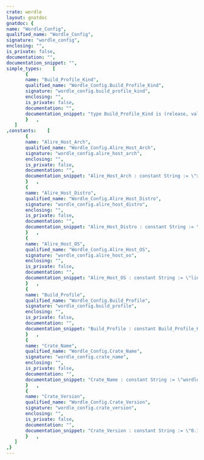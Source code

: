 ```yaml
---
crate: wordle
layout: gnatdoc
gnatdoc: {
name: "Wordle_Config",
qualified_name: "Wordle_Config",
signature: "wordle_config",
enclosing: "",
is_private: false,
documentation: "",
documentation_snippet: "",
simple_types:    [
       {
       name: "Build_Profile_Kind",
       qualified_name: "Wordle_Config.Build_Profile_Kind",
       signature: "wordle_config.build_profile_kind",
       enclosing: "",
       is_private: false,
       documentation: "",
       documentation_snippet: "type Build_Profile_Kind is (release, validation, development);",
       }   ,
   ]
,constants:    [
       {
       name: "Alire_Host_Arch",
       qualified_name: "Wordle_Config.Alire_Host_Arch",
       signature: "wordle_config.alire_host_arch",
       enclosing: "",
       is_private: false,
       documentation: "",
       documentation_snippet: "Alire_Host_Arch : constant String := \"x86_64\";",
       }   ,
       {
       name: "Alire_Host_Distro",
       qualified_name: "Wordle_Config.Alire_Host_Distro",
       signature: "wordle_config.alire_host_distro",
       enclosing: "",
       is_private: false,
       documentation: "",
       documentation_snippet: "Alire_Host_Distro : constant String := \"ubuntu\";",
       }   ,
       {
       name: "Alire_Host_OS",
       qualified_name: "Wordle_Config.Alire_Host_OS",
       signature: "wordle_config.alire_host_os",
       enclosing: "",
       is_private: false,
       documentation: "",
       documentation_snippet: "Alire_Host_OS : constant String := \"linux\";",
       }   ,
       {
       name: "Build_Profile",
       qualified_name: "Wordle_Config.Build_Profile",
       signature: "wordle_config.build_profile",
       enclosing: "",
       is_private: false,
       documentation: "",
       documentation_snippet: "Build_Profile : constant Build_Profile_Kind := development;",
       }   ,
       {
       name: "Crate_Name",
       qualified_name: "Wordle_Config.Crate_Name",
       signature: "wordle_config.crate_name",
       enclosing: "",
       is_private: false,
       documentation: "",
       documentation_snippet: "Crate_Name : constant String := \"wordle\";",
       }   ,
       {
       name: "Crate_Version",
       qualified_name: "Wordle_Config.Crate_Version",
       signature: "wordle_config.crate_version",
       enclosing: "",
       is_private: false,
       documentation: "",
       documentation_snippet: "Crate_Version : constant String := \"0.1.1\";",
       }   ,
   ]
,}
---
```

